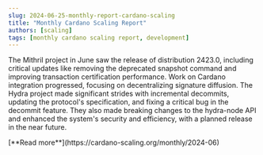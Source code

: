 ```yaml
---
slug: 2024-06-25-monthly-report-cardano-scaling
title: "Monthly Cardano Scaling Report"
authors: [scaling]
tags: [monthly cardano scaling report, development]
---
```

The Mithril project in June saw the release of distribution 2423.0, including critical updates like removing the deprecated snapshot command and improving transaction certification performance. Work on Cardano integration progressed, focusing on decentralizing signature diffusion. The Hydra project made significant strides with incremental decommits, updating the protocol's specification, and fixing a critical bug in the decommit feature. They also made breaking changes to the hydra-node API and enhanced the system's security and efficiency, with a planned release in the near future.

<div style={{ textAlign: 'right' }}>
 [**Read more**](https://cardano-scaling.org/monthly/2024-06) 
</div>